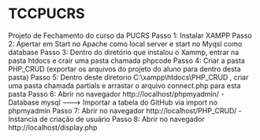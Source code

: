 # TCCPUCRS
Projeto de Fechamento do curso da PUCRS
Passo 1: Instalar XAMPP
Passo 2: Apertar em Start no Apache como local server e start no Myqsl como database
Passo 3: Dentro do diretório que instalou o Xammp, entrar na pasta htdocs e crair uma pasta chamada phpcode 
Passo 4: Criar a pasta PHP_CRUD (exportar os arquivos do projeto do aluno para dentro desta pasta) 
Passo 5: Dentro deste diretorio C:\xampp\htdocs\PHP_CRUD , criar uma pasta chamada partials e arrastar o arquivo connect.php para esta pasta
Passo 6: Abrir no navegador http://localhost/phpmyadmin/ - Database mysql ---> Importar a tabela do GitHub via import no phpmyadmin 
Passo 7: Abrir no navegador http://localhost/PHP_CRUD/ - Instancia de criação de usuário
Passo 8: Abrir no navegador http://localhost/display.php
